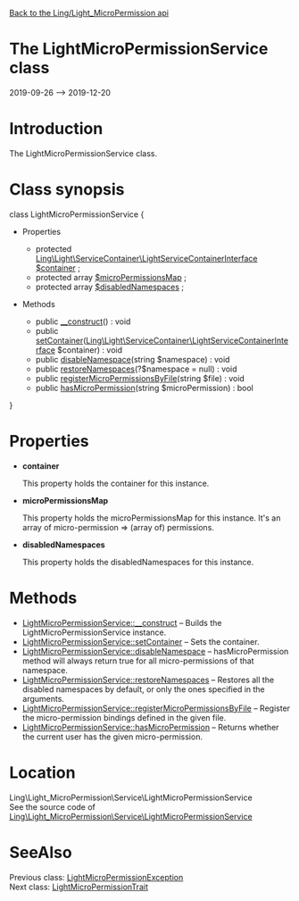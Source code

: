 [Back to the Ling/Light_MicroPermission api](https://github.com/lingtalfi/Light_MicroPermission/blob/master/doc/api/Ling/Light_MicroPermission.md)



The LightMicroPermissionService class
================
2019-09-26 --> 2019-12-20






Introduction
============

The LightMicroPermissionService class.



Class synopsis
==============


class <span class="pl-k">LightMicroPermissionService</span>  {

- Properties
    - protected [Ling\Light\ServiceContainer\LightServiceContainerInterface](https://github.com/lingtalfi/Light/blob/master/doc/api/Ling/Light/ServiceContainer/LightServiceContainerInterface.md) [$container](#property-container) ;
    - protected array [$microPermissionsMap](#property-microPermissionsMap) ;
    - protected array [$disabledNamespaces](#property-disabledNamespaces) ;

- Methods
    - public [__construct](https://github.com/lingtalfi/Light_MicroPermission/blob/master/doc/api/Ling/Light_MicroPermission/Service/LightMicroPermissionService/__construct.md)() : void
    - public [setContainer](https://github.com/lingtalfi/Light_MicroPermission/blob/master/doc/api/Ling/Light_MicroPermission/Service/LightMicroPermissionService/setContainer.md)([Ling\Light\ServiceContainer\LightServiceContainerInterface](https://github.com/lingtalfi/Light/blob/master/doc/api/Ling/Light/ServiceContainer/LightServiceContainerInterface.md) $container) : void
    - public [disableNamespace](https://github.com/lingtalfi/Light_MicroPermission/blob/master/doc/api/Ling/Light_MicroPermission/Service/LightMicroPermissionService/disableNamespace.md)(string $namespace) : void
    - public [restoreNamespaces](https://github.com/lingtalfi/Light_MicroPermission/blob/master/doc/api/Ling/Light_MicroPermission/Service/LightMicroPermissionService/restoreNamespaces.md)(?$namespace = null) : void
    - public [registerMicroPermissionsByFile](https://github.com/lingtalfi/Light_MicroPermission/blob/master/doc/api/Ling/Light_MicroPermission/Service/LightMicroPermissionService/registerMicroPermissionsByFile.md)(string $file) : void
    - public [hasMicroPermission](https://github.com/lingtalfi/Light_MicroPermission/blob/master/doc/api/Ling/Light_MicroPermission/Service/LightMicroPermissionService/hasMicroPermission.md)(string $microPermission) : bool

}




Properties
=============

- <span id="property-container"><b>container</b></span>

    This property holds the container for this instance.
    
    

- <span id="property-microPermissionsMap"><b>microPermissionsMap</b></span>

    This property holds the microPermissionsMap for this instance.
    It's an array of micro-permission => (array of) permissions.
    
    

- <span id="property-disabledNamespaces"><b>disabledNamespaces</b></span>

    This property holds the disabledNamespaces for this instance.
    
    



Methods
==============

- [LightMicroPermissionService::__construct](https://github.com/lingtalfi/Light_MicroPermission/blob/master/doc/api/Ling/Light_MicroPermission/Service/LightMicroPermissionService/__construct.md) &ndash; Builds the LightMicroPermissionService instance.
- [LightMicroPermissionService::setContainer](https://github.com/lingtalfi/Light_MicroPermission/blob/master/doc/api/Ling/Light_MicroPermission/Service/LightMicroPermissionService/setContainer.md) &ndash; Sets the container.
- [LightMicroPermissionService::disableNamespace](https://github.com/lingtalfi/Light_MicroPermission/blob/master/doc/api/Ling/Light_MicroPermission/Service/LightMicroPermissionService/disableNamespace.md) &ndash; hasMicroPermission method will always return true for all micro-permissions of that namespace.
- [LightMicroPermissionService::restoreNamespaces](https://github.com/lingtalfi/Light_MicroPermission/blob/master/doc/api/Ling/Light_MicroPermission/Service/LightMicroPermissionService/restoreNamespaces.md) &ndash; Restores all the disabled namespaces by default, or only the ones specified in the arguments.
- [LightMicroPermissionService::registerMicroPermissionsByFile](https://github.com/lingtalfi/Light_MicroPermission/blob/master/doc/api/Ling/Light_MicroPermission/Service/LightMicroPermissionService/registerMicroPermissionsByFile.md) &ndash; Register the micro-permission bindings defined in the given file.
- [LightMicroPermissionService::hasMicroPermission](https://github.com/lingtalfi/Light_MicroPermission/blob/master/doc/api/Ling/Light_MicroPermission/Service/LightMicroPermissionService/hasMicroPermission.md) &ndash; Returns whether the current user has the given micro-permission.





Location
=============
Ling\Light_MicroPermission\Service\LightMicroPermissionService<br>
See the source code of [Ling\Light_MicroPermission\Service\LightMicroPermissionService](https://github.com/lingtalfi/Light_MicroPermission/blob/master/Service/LightMicroPermissionService.php)



SeeAlso
==============
Previous class: [LightMicroPermissionException](https://github.com/lingtalfi/Light_MicroPermission/blob/master/doc/api/Ling/Light_MicroPermission/Exception/LightMicroPermissionException.md)<br>Next class: [LightMicroPermissionTrait](https://github.com/lingtalfi/Light_MicroPermission/blob/master/doc/api/Ling/Light_MicroPermission/Traits/LightMicroPermissionTrait.md)<br>
